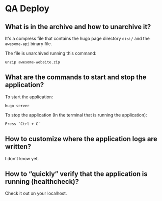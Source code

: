 # QA Deploy

## What is in the archive and how to unarchive it?

It's a compress file that contains the hugo page directory `dist/`
and the `awesome-api` binary file.

The file is unarchived running this command:

```shell
unzip awesome-website.zip
```

## What are the commands to start and stop the application?

To start the application:

```shell
hugo server
```

To stop the application (In the terminal that is running the application):

```shell
Press `Ctrl + C`
```

## How to customize where the application logs are written?

I don't know yet.

## How to “quickly” verify that the application is running (healthcheck)?

Check it out on your localhost.
